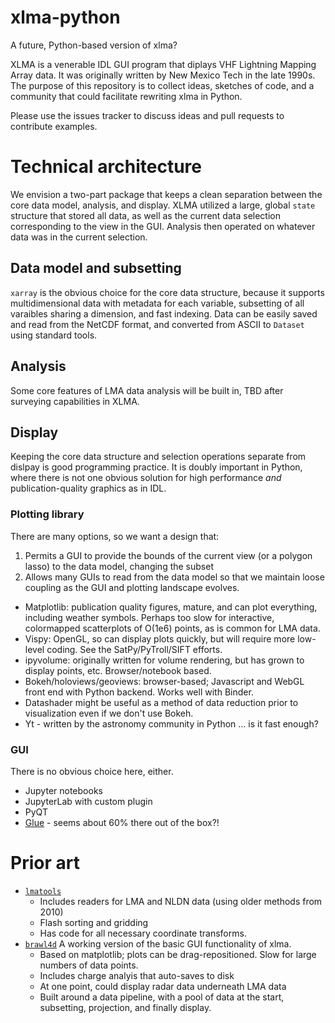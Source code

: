 # xlma-python
A future, Python-based version of xlma?

XLMA is a venerable IDL GUI program that diplays VHF Lightning Mapping Array data. It was originally written by New Mexico Tech in the late 1990s. The purpose of this repository is to collect ideas, sketches of code, and a community that could facilitate rewriting xlma in Python.

Please use the issues tracker to discuss ideas and pull requests to contribute examples.

# Technical architecture

We envision a two-part package that keeps a clean separation between the core data model, analysis, and display. XLMA utilized a large, global `state` structure that stored all data, as well as the current data selection corresponding to the view in the GUI. Analysis then operated on whatever data was in the current selection.

## Data model and subsetting

`xarray` is the obvious choice for the core data structure, because it supports multidimensional data with metadata for each variable, subsetting of all varaibles sharing a dimension, and fast indexing. Data can be easily saved and read from the NetCDF format, and converted from ASCII to `Dataset` using standard tools.

## Analysis

Some core features of LMA data analysis will be built in, TBD after surveying capabilities in XLMA.

## Display

Keeping the core data structure and selection operations separate from dislpay is good programming practice. It is doubly important in Python, where there is not one obvious solution for high performance *and* publication-quality graphics as in IDL.

### Plotting library

There are many options, so we want a design that:
1. Permits a GUI to provide the bounds of the current view (or a polygon lasso) to the data model, changing the subset
2. Allows many GUIs to read from the data model so that we maintain loose coupling as the GUI and plotting landscape evolves.

- Matplotlib: publication quality figures, mature, and can plot everything, including weather symbols. Perhaps too slow for interactive, colormapped scatterplots of O(1e6) points, as is common for LMA data.
- Vispy: OpenGL, so can display plots quickly, but will require more low-level coding. See the SatPy/PyTroll/SIFT efforts.
- ipyvolume: originally written for volume rendering, but has grown to display points, etc. Browser/notebook based.
- Bokeh/holoviews/geoviews: browser-based; Javascript and WebGL front end with Python backend. Works well with Binder.
- Datashader might be useful as a method of data reduction prior to visualization even if we don't use Bokeh.
- Yt - written by the astronomy community in Python … is it fast enough?

### GUI

There is no obvious choice here, either.

- Jupyter notebooks
- JupyterLab with custom plugin
- PyQT
- [Glue](https://github.com/glue-viz/glue/wiki/SciPy-2019-Tutorial-on-Multi-dimensional-Linked-Data-Exploration-with-Glue) - seems about 60% there out of the box?! 

# Prior art

- [`lmatools`](https://github.com/deeplycloudy/lmatools/)
  - Includes readers for LMA and NLDN data (using older methods from 2010)
  - Flash sorting and gridding
  - Has code for all necessary coordinate transforms.
- [`brawl4d`](https://github.com/deeplycloudy/brawl4d/) A working version of the basic GUI functionality of xlma.
  - Based on matplotlib; plots can be drag-repositioned. Slow for large numbers of data points.
  - Includes charge analyis that auto-saves to disk
  - At one point, could display radar data underneath LMA data
  - Built around a data pipeline, with a pool of data at the start, subsetting, projection, and finally display.
